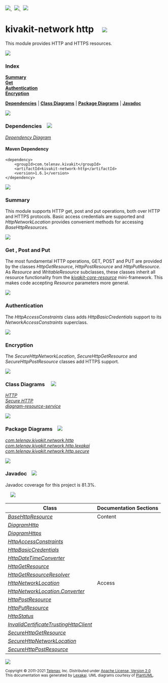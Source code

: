 [//]: # (start-user-text)

<a href="https://www.kivakit.org">
<img src="https://telenav.github.io/telenav-assets/images/icons/web-32.png" srcset="https://telenav.github.io/telenav-assets/images/icons/web-32-2x.png 2x"/>
</a>
&nbsp;
<a href="https://twitter.com/openkivakit">
<img src="https://telenav.github.io/telenav-assets/images/logos/twitter/twitter-32.png" srcset="https://telenav.github.io/telenav-assets/images/logos/twitter/twitter-32-2x.png 2x"/>
</a>
&nbsp;
<a href="https://kivakit.zulipchat.com">
<img src="https://telenav.github.io/telenav-assets/images/logos/zulip/zulip-32.png" srcset="https://telenav.github.io/telenav-assets/images/logos/zulip/zulip-32-2x.png 2x"/>
</a>

[//]: # (end-user-text)

# kivakit-network http &nbsp;&nbsp; <img src="https://telenav.github.io/telenav-assets/images/icons/world-64.png" srcset="https://telenav.github.io/telenav-assets/images/icons/world-64-2x.png 2x"/>

This module provides HTTP and HTTPS resources.

<img src="https://telenav.github.io/telenav-assets/images/separators/horizontal-line-512.png" srcset="https://telenav.github.io/telenav-assets/images/separators/horizontal-line-512-2x.png 2x"/>

### Index

[**Summary**](#summary)  
[**Get**](#get)  
[**Authentication**](#authentication)  
[**Encryption**](#encryption)  

[**Dependencies**](#dependencies) | [**Class Diagrams**](#class-diagrams) | [**Package Diagrams**](#package-diagrams) | [**Javadoc**](#javadoc)

<img src="https://telenav.github.io/telenav-assets/images/separators/horizontal-line-512.png" srcset="https://telenav.github.io/telenav-assets/images/separators/horizontal-line-512-2x.png 2x"/>

### Dependencies <a name="dependencies"></a> &nbsp;&nbsp; <img src="https://telenav.github.io/telenav-assets/images/icons/dependencies-32.png" srcset="https://telenav.github.io/telenav-assets/images/icons/dependencies-32-2x.png 2x"/>

[*Dependency Diagram*](https://www.kivakit.org/1.6.1/lexakai/kivakit/kivakit-network/http/documentation/diagrams/dependencies.svg)

#### Maven Dependency

    <dependency>
        <groupId>com.telenav.kivakit</groupId>
        <artifactId>kivakit-network-http</artifactId>
        <version>1.6.1</version>
    </dependency>

<img src="https://telenav.github.io/telenav-assets/images/separators/horizontal-line-128.png" srcset="https://telenav.github.io/telenav-assets/images/separators/horizontal-line-128-2x.png 2x"/>

[//]: # (start-user-text)

### Summary <a name = "summary"></a>

This module supports HTTP get, post and put operations, both over HTTP and HTTPS protocols. Basic
access credentials are supported and *HttpNetworkLocation* provides convenient methods for accessing
*BaseHttpResource*s.

<img src="https://telenav.github.io/telenav-assets/images/separators/horizontal-line-128.png" srcset="https://telenav.github.io/telenav-assets/images/separators/horizontal-line-128-2x.png 2x"/>

### Get <a name = "get"></a>, Post and Put

The most fundamental HTTP operations, GET, POST and PUT are provided by the classes *HttpGetResource*,
*HttpPostResource* and *HttpPutResource*. As *Resource* and *WritableResource* subclasses, these classes
inherit all resource functionality from the [*kivakit-core-resource*](../../resource/README.md) mini-framework. This makes code accepting
*Resource* parameters more general.

<img src="https://telenav.github.io/telenav-assets/images/separators/horizontal-line-128.png" srcset="https://telenav.github.io/telenav-assets/images/separators/horizontal-line-128-2x.png 2x"/>

### Authentication <a name = "authentication"></a>

The *HttpAccessConstraints* class adds *HttpBasicCredentials* support to its *NetworkAccessConstraints* superclass.

<img src="https://telenav.github.io/telenav-assets/images/separators/horizontal-line-128.png" srcset="https://telenav.github.io/telenav-assets/images/separators/horizontal-line-128-2x.png 2x"/>

### Encryption <a name = "encryption"></a>

The *SecureHttpNetworkLocation*, *SecureHttpGetResource* and *SecureHttpPostResource* classes add HTTPS support.

[//]: # (end-user-text)

<img src="https://telenav.github.io/telenav-assets/images/separators/horizontal-line-128.png" srcset="https://telenav.github.io/telenav-assets/images/separators/horizontal-line-128-2x.png 2x"/>

### Class Diagrams <a name="class-diagrams"></a> &nbsp; &nbsp; <img src="https://telenav.github.io/telenav-assets/images/icons/diagram-40.png" srcset="https://telenav.github.io/telenav-assets/images/icons/diagram-40-2x.png 2x"/>

[*HTTP*](https://www.kivakit.org/1.6.1/lexakai/kivakit/kivakit-network/http/documentation/diagrams/diagram-http.svg)  
[*Secure HTTP*](https://www.kivakit.org/1.6.1/lexakai/kivakit/kivakit-network/http/documentation/diagrams/diagram-https.svg)  
[*diagram-resource-service*](https://www.kivakit.org/1.6.1/lexakai/kivakit/kivakit-network/http/documentation/diagrams/diagram-resource-service.svg)

<img src="https://telenav.github.io/telenav-assets/images/separators/horizontal-line-128.png" srcset="https://telenav.github.io/telenav-assets/images/separators/horizontal-line-128-2x.png 2x"/>

### Package Diagrams <a name="package-diagrams"></a> &nbsp;&nbsp; <img src="https://telenav.github.io/telenav-assets/images/icons/box-24.png" srcset="https://telenav.github.io/telenav-assets/images/icons/box-24-2x.png 2x"/>

[*com.telenav.kivakit.network.http*](https://www.kivakit.org/1.6.1/lexakai/kivakit/kivakit-network/http/documentation/diagrams/com.telenav.kivakit.network.http.svg)  
[*com.telenav.kivakit.network.http.lexakai*](https://www.kivakit.org/1.6.1/lexakai/kivakit/kivakit-network/http/documentation/diagrams/com.telenav.kivakit.network.http.lexakai.svg)  
[*com.telenav.kivakit.network.http.secure*](https://www.kivakit.org/1.6.1/lexakai/kivakit/kivakit-network/http/documentation/diagrams/com.telenav.kivakit.network.http.secure.svg)

<img src="https://telenav.github.io/telenav-assets/images/separators/horizontal-line-128.png" srcset="https://telenav.github.io/telenav-assets/images/separators/horizontal-line-128-2x.png 2x"/>

### Javadoc <a name="javadoc"></a> &nbsp;&nbsp; <img src="https://telenav.github.io/telenav-assets/images/icons/books-24.png" srcset="https://telenav.github.io/telenav-assets/images/icons/books-24-2x.png 2x"/>

Javadoc coverage for this project is 81.3%.  
  
&nbsp; &nbsp; <img src="https://telenav.github.io/telenav-assets/images/meters/meter-80-96.png" srcset="https://telenav.github.io/telenav-assets/images/meters/meter-80-96-2x.png 2x"/>




| Class | Documentation Sections |
|---|---|
| [*BaseHttpResource*](https://www.kivakit.org/1.6.1/javadoc/kivakit/kivakit.network.http//////////////////////////////////////////////////.html) | Content |  
| [*DiagramHttp*](https://www.kivakit.org/1.6.1/javadoc/kivakit/kivakit.network.http/////////////////////////////////////////////////////.html) |  |  
| [*DiagramHttps*](https://www.kivakit.org/1.6.1/javadoc/kivakit/kivakit.network.http//////////////////////////////////////////////////////.html) |  |  
| [*HttpAccessConstraints*](https://www.kivakit.org/1.6.1/javadoc/kivakit/kivakit.network.http///////////////////////////////////////////////////////.html) |  |  
| [*HttpBasicCredentials*](https://www.kivakit.org/1.6.1/javadoc/kivakit/kivakit.network.http//////////////////////////////////////////////////////.html) |  |  
| [*HttpDateTimeConverter*](https://www.kivakit.org/1.6.1/javadoc/kivakit/kivakit.network.http///////////////////////////////////////////////////////.html) |  |  
| [*HttpGetResource*](https://www.kivakit.org/1.6.1/javadoc/kivakit/kivakit.network.http/////////////////////////////////////////////////.html) |  |  
| [*HttpGetResourceResolver*](https://www.kivakit.org/1.6.1/javadoc/kivakit/kivakit.network.http/////////////////////////////////////////////////////////.html) |  |  
| [*HttpNetworkLocation*](https://www.kivakit.org/1.6.1/javadoc/kivakit/kivakit.network.http/////////////////////////////////////////////////////.html) | Access |  
| [*HttpNetworkLocation.Converter*](https://www.kivakit.org/1.6.1/javadoc/kivakit/kivakit.network.http///////////////////////////////////////////////////////////////.html) |  |  
| [*HttpPostResource*](https://www.kivakit.org/1.6.1/javadoc/kivakit/kivakit.network.http//////////////////////////////////////////////////.html) |  |  
| [*HttpPutResource*](https://www.kivakit.org/1.6.1/javadoc/kivakit/kivakit.network.http/////////////////////////////////////////////////.html) |  |  
| [*HttpStatus*](https://www.kivakit.org/1.6.1/javadoc/kivakit/kivakit.network.http////////////////////////////////////////////.html) |  |  
| [*InvalidCertificateTrustingHttpClient*](https://www.kivakit.org/1.6.1/javadoc/kivakit/kivakit.network.http/////////////////////////////////////////////////////////////////////////////.html) |  |  
| [*SecureHttpGetResource*](https://www.kivakit.org/1.6.1/javadoc/kivakit/kivakit.network.http//////////////////////////////////////////////////////////////.html) |  |  
| [*SecureHttpNetworkLocation*](https://www.kivakit.org/1.6.1/javadoc/kivakit/kivakit.network.http//////////////////////////////////////////////////////////////////.html) |  |  
| [*SecureHttpPostResource*](https://www.kivakit.org/1.6.1/javadoc/kivakit/kivakit.network.http///////////////////////////////////////////////////////////////.html) |  |  

[//]: # (start-user-text)



[//]: # (end-user-text)

<img src="https://telenav.github.io/telenav-assets/images/separators/horizontal-line-512.png" srcset="https://telenav.github.io/telenav-assets/images/separators/horizontal-line-512-2x.png 2x"/>

<sub>Copyright &#169; 2011-2021 [Telenav](https://telenav.com), Inc. Distributed under [Apache License, Version 2.0](LICENSE)</sub>  
<sub>This documentation was generated by [Lexakai](https://lexakai.org). UML diagrams courtesy of [PlantUML](https://plantuml.com).</sub>
